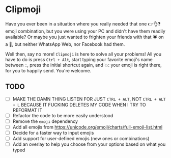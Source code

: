 # Clipmoji

Have you ever been in a situation where you really needed that one 👉👌❓ emoji combination, 
but you were using your PC and didn't have them readily available? Or maybe you just wanted 
to frighten your friends with that 🕷 on a 🥨, but neither WhatsApp Web, nor Facebook had them.

Well then, say no more! `Clipmoji` is here to solve all your problems! All you have to do is 
press `Ctrl + Alt`, start typing your favorite emoji's name between `:`, press the initial shortcut 
again, and 💥: your emoji is right there, for you to happily send. You're welcome.

## TODO

- [ ] MAKE THE DAMN THING LISTEN FOR JUST `CTRL + ALT`, NOT `CTRL + ALT + L` BECAUSE IT FUCKING DELETES MY CODE WHEN I TRY TO REFORMAT IT
- [ ] Refactor the code to be more easily understood
- [ ] Remove the `emoji` dependency
- [ ] Add all emojis from https://unicode.org/emoji/charts/full-emoji-list.html
- [ ] Decide for a faster way to input emojis
- [ ] Add support for user-defined emojis (new ones or combinations)
- [ ] Add an overlay to help you choose from your options based on what you typed
